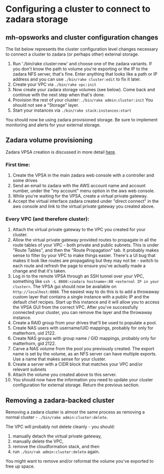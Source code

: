 # Configuring a cluster to connect to zadara storage

## mh-opsworks and cluster configuration changes

The list below represents the cluster configuration level changes necessary to
connect a cluster to zadara (or perhaps other) external storage.

1. Run './bin/rake cluster:new' and choose one of the zadara variants. If you
   don't know the path to volume you're exporting or the IP to the zadara NFS
   server, that's fine. Enter anything that looks like a path or IP address and
   you can use `./bin/rake cluster:edit` to fix it later.
1. Create your VPC via `./bin/rake vpc:init`
1. Now create your zadara storage volumes (see below). Come back and continue
   with the next step when that's done.
1. Provision the rest of your cluster: `./bin/rake admin:cluster:init` You
   should not see a "Storage" layer.
1. Start your instances via `./bin/rake stack:instances:start`

You should now be using zadara provisioned storage. Be sure to implement
monitoring and alerts for your external storage.

## Zadara volume provisioning

Zadara VPSA creation is discussed in more detail
[here](https://support.zadarastorage.com/entries/62983384-Getting-started-with-AWS-and-Zadara-).

### First time:

1. Create the VPSA in the main zadara web console with a controller and some drives
1. Send an email to zadara with the AWS account name and account number, under
   the "my account" menu option in the aws web console.
1. While you're waiting for the VPSA, create a virtual private gateway.
1. Accept the virtual interface zadara created under "direct connect" in the
   aws console and link to the virtual private gateway you created above.

### Every VPC (and therefore cluster):

1. Attach the virtual private gateway to the VPC you created for your cluster.
1. Allow the virtual private gateway provided routes to propagate in all the
   route tables of your VPC - both private and public subnets. This is under
   "Route Tables", and then the "Route Propagation" tab. It probably makes sense
   to filter by your VPC to make things easier.  There's a UI bug that makes it
   look like routes are propagating but they may not be - switch to each route
   and refresh the page to ensure you've actually made a change and that it's taken.
1. Log in to the remote VPSA through an SSH tunnel over your VPC, something
   like `ssh -L 8080:<zadara hostname>:80 <external IP in your cluster>`. The
   VPSA gui should now be available on `http://localhost:8080`.  The easiest way
   to do this is to add a throwaway custom layer that contains a single instance
   with a public IP and the default chef recipes. Start up this instance and it
   will allow you to access the VPSA GUI from the correct VPC. After you've
   successfully connected your cluster, you can remove the layer and the
   throwaway instance.
1. Create a RAID group from your drives that'll be used to populate a pool.
1. Create NAS users with username/UID mappings, probably for only for
   matterhorn, uid 2122.
1. Create NAS groups with group name / GID mappings, probably only for
   matterhorn, gid 2122.
1. Carve a NAS volume from the pool you previously created. The export name is
   set by the volume, as an NFS server can have multiple exports. Use a name
   that makes sense for your cluster.
1. Create a server with a CIDR block that matches your VPC and/or relevant
   subnets
1. Attach the volume you created above to this server.
1. You should now have the information you need to update your
   cluster configuration for external storage. Return the previous section.

## Removing a zadara-backed cluster

Removing a zadara cluster is almost the same process as removing a normal
cluster - `./bin/rake admin:cluster:delete`.

The VPC will probably not delete cleanly - you should:

1. manually detach the virtual private gateway,
1. manually delete the VPC,
1. remove the cloudformation stack, and then
1. run `./bin/rak admin:cluster:delete` again.

You might want to remove and/or reformat the volume you've exported to free up
space.
